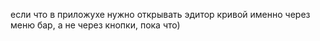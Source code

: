 если что в приложухе нужно открывать эдитор кривой именно через меню бар, а не через кнопки, пока что)
